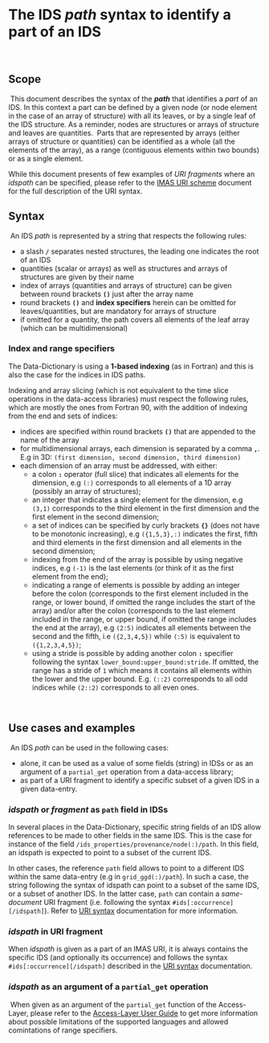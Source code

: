 # The IDS *path* syntax to identify a part of an IDS
​
## Scope
​
This document describes the syntax of the ***path*** that identifies a *part* of an IDS.
In this context a part can be defined by a given node (or node element in the case of an array of structure) 
with all its leaves, or by a single leaf of the IDS structure. As a reminder, nodes are structures or arrays 
of structure and leaves are quantities. 
​
Parts that are represented by arrays (either arrays of structure or quantities) can be identified
as a whole (all the elements of the array), as a range (contiguous elements within two bounds) or 
as a single element.

While this document presents of few examples of *URI fragments* where an *idspath* can be specified,
please refer to the [IMAS URI scheme](IMAS-URI-scheme.md) document for the full description of the URI syntax.
​
​
## Syntax
​
An IDS *path* is represented by a string that respects the following rules:
​
- a slash **`/`** separates nested structures, the leading one indicates the root of an IDS
- quantities (scalar or arrays) as well as structures and arrays of structures are given by their name
- index of arrays (quantities and arrays of structure) can be given between round brackets **`()`** just after the array name
- round brackets **`()`** and **index specifiers** herein can be omitted for leaves/quantities, but are mandatory for arrays of structure
- if omitted for a quantity, the path covers all elements of the leaf array (which can be multidimensional) 


### Index and range specifiers

The Data-Dictionary is using a **1-based indexing** (as in Fortran) and this is also the case for the indices in IDS paths.

Indexing and array slicing (which is not equivalent to the time slice operations in the data-access libraries) must respect the following rules, which are mostly the ones from Fortran 90, with the addition of indexing from the end and sets of indices:

- indices are specified within round brackets **`()`** that are appended to the name of the array
- for multidimensional arrays, each dimension is separated by a comma **`,`**. E.g in 3D: `(first dimension, second dimension, third dimension)`
- each dimension of an array must be addressed, with either:
    + a colon **`:`** operator (full slice) that indicates all elements for the dimension, e.g `(:)` corresponds to all elements of a 1D array (possibly an array of structures);
	+ an integer that indicates a single element for the dimension, e.g `(3,1)` corresponds to the third element in the first dimension and the first element in the second dimension;
	+ a set of indices can be specified by curly brackets **`{}`** (does not have to be monotonic increasing), e.g `({1,5,3},:)` indicates the first, fifth and third elements in the first dimension and all elements in the second dimension;
	+ indexing from the end of the array is possible by using negative indices, e.g `(-1)` is the last elements (or think of it as the first element from the end);
	+ indicating a range of elements is possible by adding an integer before the colon (corresponds to the first element included in the range, or lower bound, if omitted the range includes the start of the array) and/or after the colon (corresponds to the last element included in the range, or upper bound, if omitted the range includes the end at the array), e.g `(2:5)` indicates all elements between the second and the fifth, i.e `({2,3,4,5})` while `(:5)` is equivalent to `({1,2,3,4,5})`;
	+ using a stride is possible by adding another colon **`:`** specifier following the syntax `lower_bound:upper_bound:stride`. If omitted, the range has a stride of `1` which means it contains all elements within the lower and the upper bound. E.g. `(::2)` corresponds to all odd indices while `(2::2)` corresponds to all even ones.


​
​
## Use cases and examples
​
An IDS *path* can be used in the following cases: 

- alone, it can be used as a value of some fields (string) in IDSs or as an argument of a `partial_get` operation from a data-access library;
- as part of a URI fragment to identify a specific subset of a given IDS in a given data-entry.
​
### *idspath* or *fragment* as `path` field in IDSs

In several places in the Data-Dictionary, specific string fields of an IDS allow references to be made to other fields in the same IDS. 
This is the case for instance of the field `/ids_properties/provenance/node(:)/path`. In this field, an idspath is expected to point 
to a subset of the current IDS.

In other cases, the reference `path` field allows to point to a different IDS within the same data-entry (e.g in `grid_ggd(:)/path`). 
In such a case, the string following the syntax of idspath can point to a subset of the same IDS, or a subset of another IDS.
In the latter case, `path` can contain a *same-document* URI fragment (i.e. following the syntax `#ids[:occurrence][/idspath]`). 
Refer to [URI syntax](IMAS-URI-scheme.md) documentation for more information.

### *idspath* in URI fragment

When *idspath* is given as a part of an IMAS URI, it is always contains the specific IDS (and optionally its occurrence) 
and follows the syntax `#ids[:occurrence][/idspath]` described in the [URI syntax](IMAS-URI-scheme.md) documentation. 

### *idspath* as an argument of a `partial_get` operation
​
When given as an argument of the `partial_get` function of the Access-Layer, please refer to the [Access-Layer User Guide](https://user.iter.org/?uid=YSQENW&action=get_document) 
to get more information about possible limitations of the supported languages and allowed comintations of range specifiers.
​
​
